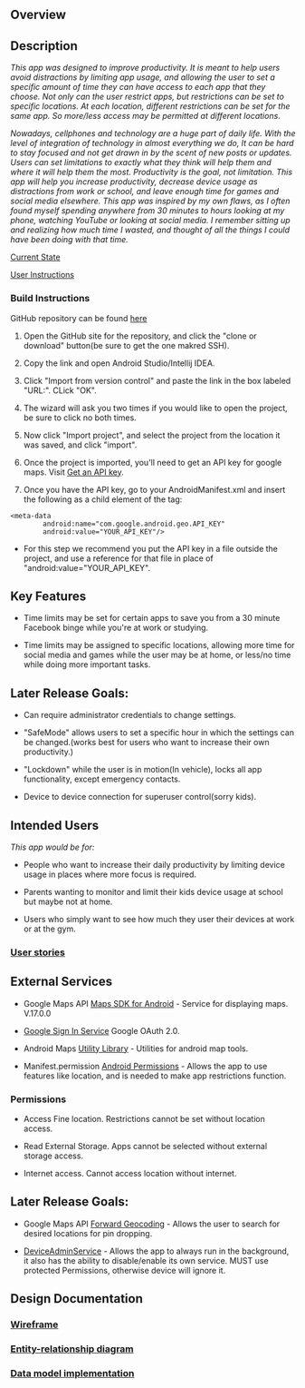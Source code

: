 ## Overview

## Description

_This app was designed to improve productivity. It is meant to help users avoid distractions by limiting app usage, and allowing the user to set a specific amount of time they can have access to each app that they choose. Not only can the user restrict apps, but restrictions can be set to specific locations. At each location, different restrictions can be set for the same app. So more/less access may be permitted at different locations_.

_Nowadays, cellphones and technology are a huge part of daily life. With the level of integration of technology in almost everything we do, It can be hard to stay focused and not get drawn in by the scent of new posts or updates. Users can set limitations to exactly what they think will help them and where it will help them the most. Productivity is the goal, not limitation. This app will help you increase productivity, decrease device usage as distractions from work or school, and leave enough time for games and social media elsewhere. This app was inspired by my own flaws, as I often found myself spending anywhere from 30 minutes to hours looking at my phone, watching YouTube or looking at social media. I remember sitting up and realizing how much time I wasted, and thought of all the things I could have been doing with that time._

[Current State](current-state.md)

[User Instructions](user-instructions.md)

### Build Instructions

GitHub repository can be found [here](https://github.com/TraceDecker/the-watcher)

1. Open the GitHub site for the repository, and click the "clone or download" button(be sure to get the one makred SSH).

2. Copy the link and open Android Studio/Intellij IDEA.

3. Click "Import from version control" and paste the link in the box labeled "URL:". CLick "OK".

4. The wizard will ask you two times if you would like to open the project, be sure to click no both times.

5. Now click "Import project", and select the project from the location it was saved, and click "import".

6. Once the project is imported, you'll need to get an API key for google maps. Visit [Get an API key](https://developers.google.com/maps/documentation/android-sdk/get-api-key).

7. Once you have the API key, go to your AndroidManifest.xml and insert the following as a child element of the <application> tag:

```$xslt
<meta-data
        android:name="com.google.android.geo.API_KEY"
        android:value="YOUR_API_KEY"/>
```
* For this step we recommend you put the API key in a file outside the project, and use a reference for that file in place of "android:value="YOUR_API_KEY".  

## Key Features

* Time limits may be set for certain apps to save you from a 30 minute Facebook binge while you're at work or studying.

* Time limits may be assigned to specific locations, allowing more time for social media and games while the user may be at home, or less/no time while doing more important tasks.

## Later Release Goals:

* Can require administrator credentials to change settings.

* "SafeMode" allows users to set a specific hour in which the settings can be changed.(works best for users who want to increase their own productivity.)

* "Lockdown" while the user is in motion(In vehicle), locks all app functionality, except emergency contacts.

* Device to device connection for superuser control(sorry kids).

## Intended Users

_This app would be for:_

* People who want to increase their daily productivity by limiting device usage in places where more focus is required.

* Parents wanting to monitor and limit their kids device usage at school but maybe not at home.  

* Users who simply want to see how much they user their devices at work or at the gym.

### [User stories](user-stories.md)

## External Services

* Google Maps API [Maps SDK for Android](https://developers.google.com/maps/documentation/android-sdk/intro) - Service for displaying maps. V.17.0.0

* [Google Sign In Service](https://developers.google.com/identity/protocols/oauth2) Google OAuth 2.0. 

* Android Maps [Utility Library](https://developers.google.com/maps/documentation/android-sdk/utility) - Utilities for android map tools.

* Manifest.permission [Android Permissions](https://developer.android.com/reference/android/Manifest.permission) - Allows the app to use features like location, and is needed to make app restrictions function.

### Permissions

* Access Fine location. Restrictions cannot be set without location access.

* Read External Storage. Apps cannot be selected without external storage access.

* Internet access. Cannot access location without internet.

## Later Release Goals:

* Google Maps API [Forward Geocoding](https://developers.google.com/maps/documentation/geocoding/start) - Allows the user to search for desired locations for pin dropping.

* [DeviceAdminService](https://developer.android.com/reference/android/app/admin/DeviceAdminService?hl=en) - Allows the app to always run in the background, it also has the ability to disable/enable its own service. MUST use protected Permissions, otherwise device will ignore it.

## Design Documentation

### [Wireframe](wireframe.md)

### [Entity-relationship diagram](erd.md)

### [Data model implementation](data-model.md)
